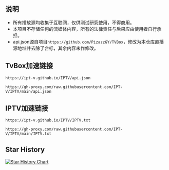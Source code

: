 ## 说明
- 所有播放源均收集于互联网，仅供测试研究使用，不得商用。
- 本项目不存储任何的流媒体内容，所有的法律责任与后果应由使用者自行承担。
- api.json源自项目```https://github.com/PizazzGY/TVBox```，修改为本仓库直播源地址并去除了台标，其余内容未作修改。

## TvBox加速链接
```https://ipt-v.github.io/IPTV/api.json```

```https://gh-proxy.com/raw.githubusercontent.com/IPT-V/IPTV/main/api.json```

## IPTV加速链接
```https://ipt-v.github.io/IPTV/IPTV.txt```

```https://gh-proxy.com/raw.githubusercontent.com/IPT-V/IPTV/main/IPTV.txt```

## Star History
[![Star History Chart](https://api.star-history.com/svg?repos=IPT-V/IPTV&type=Timeline)](https://star-history.com/#naiba/nezha&Timeline)
